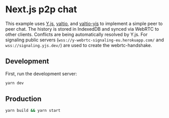 # Next.js p2p chat

This example uses [Y.js](https://github.com/yjs/yjs), [valtio](https://github.com/pmndrs/valtio), and [valtio-yjs](https://github.com/dai-shi/valtio-yjs) to implement a simple peer to peer chat. The history is stored in IndexedDB and synced via WebRTC to other clients. Conflicts are being automatically resolved by Y.js.
For signaling public servers (`wss://y-webrtc-signaling-eu.herokuapp.com/` and `wss://signaling.yjs.dev/`) are used to create the webrtc-handshake.

## Development

First, run the development server:

```bash
yarn dev
```

## Production

```bash
yarn build && yarn start
```
